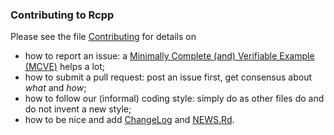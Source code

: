 
### Contributing to Rcpp

Please see the file [Contributing](https://github.com/RcppCore/Rcpp/blob/master/Contributing.md) for details on

- how to report an issue: a [Minimally Complete (and) Verifiable Example (MCVE)](https://stackoverflow.com/questions/5963269/how-to-make-a-great-r-reproducible-example) helps a lot;
- how to submit a pull request: post an issue first, get consensus about _what_ and _how_;
- how to follow our (informal) coding style: simply do as other files do and do not invent a new style;
- how to be nice and add [ChangeLog](https://github.com/RcppCore/Rcpp/blob/master/ChangeLog) and [NEWS.Rd](https://github.com/RcppCore/Rcpp/blob/master/ChangeLog).
